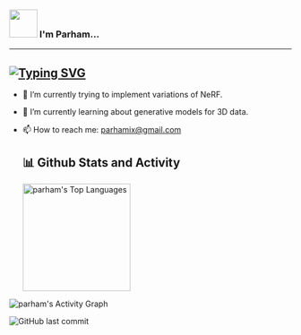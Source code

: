 ### <img src="https://media.giphy.com/media/VgCDAzcKvsR6OM0uWg/giphy.gif" width="50"> I'm Parham...  
---
[![Typing SVG](https://readme-typing-svg.demolab.com?font=Fira+Code&pause=1000&color=53F7CF&width=435&lines=Neural+Rendering+Enthusiast)](https://git.io/typing-svg)
---

- 🔭 I’m currently trying to implement variations of NeRF.
- 🌱 I’m currently learning about generative models for 3D data.
- 📫 How to reach me: parhamix@gmail.com


  <summary><h2>📊 Github Stats and Activity</h2></summary>

  <img alt="parham's Top Languages" src="https://denvercoder1-github-readme-stats.vercel.app/api/top-langs/?username=rezaei-parham&langs_count=8&layout=compact&theme=react&hide_border=true&bg_color=1F222E&title_color=53F7CF&icon_color=53F7CF&hide=Jupyter%20Notebook,Roff" height="192px"/></a>
  <br/>

 <img alt="parham's Activity Graph" src="https://github-readme-activity-graph.vercel.app/graph/?username=rezaei-parham&bg_color=1F222E&color=53F7CF&line=53F7CF&point=FFFFFF&hide_border=true" /></a>

![GitHub last commit](https://img.shields.io/github/last-commit/rezaei-parham/rezaei-parham)




